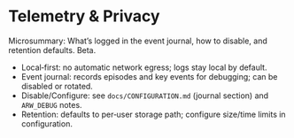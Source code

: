 # Telemetry & Privacy

Microsummary: What’s logged in the event journal, how to disable, and retention defaults. Beta.

- Local‑first: no automatic network egress; logs stay local by default.
- Event journal: records episodes and key events for debugging; can be disabled or rotated.
- Disable/Configure: see `docs/CONFIGURATION.md` (journal section) and `ARW_DEBUG` notes.
- Retention: defaults to per‑user storage path; configure size/time limits in configuration.

